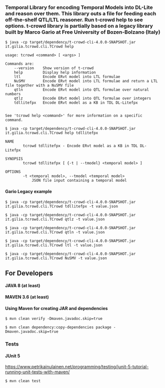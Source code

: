 ### Temporal Library for encoding Temporal Models into DL-Lite and reason over them. This library outs a file for feeding each off-the-shelf QTL/LTL reasoner. Run t-crowd help to see options. t-crowd library is partially based on a legacy library built by Marco Gario at Free University of Bozen-Bolzano (Italy)

`$ java -cp target/dependency/t-crowd-cli-4.0.0-SNAPSHOT.jar it.gilia.tcrowd.cli.TCrowd help`

```
usage: tcrowd <command> [ <args> ]

Commands are:
    --version    Show version of t-crowd
    help         Display help information
    ltl          Encode ERvt model into LTL formulae
    NuSMV        Encode ERvt model into LTL formulae and return a LTL file together with a NuSMV file
    qtln         Encode ERvt model into QTL formulae over natural numbers
    qtlz         Encode ERvt model into QTL formulae over integers
    tdllitefpx   Encode ERvt model as a KB in TDL DL-Litefpx


See 'tcrowd help <command>' for more information on a specific command.
```

`$ java -cp target/dependency/t-crowd-cli-4.0.0-SNAPSHOT.jar it.gilia.tcrowd.cli.TCrowd help tdllitefpx`

```
NAME
        tcrowd tdllitefpx - Encode ERvt model as a KB in TDL DL-Litefpx

SYNOPSIS
        tcrowd tdllitefpx [ {-t | --tmodel} <temporal model> ]

OPTIONS
        -t <temporal model>, --tmodel <temporal model>
            JSON file input containing a temporal model
```


#### Gario Legacy example

`$ java -cp target/dependency/t-crowd-cli-4.0.0-SNAPSHOT.jar it.gilia.tcrowd.cli.TCrowd tdllitefpx -t value.json`

`$ java -cp target/dependency/t-crowd-cli-4.0.0-SNAPSHOT.jar it.gilia.tcrowd.cli.TCrowd qtlz -t value.json`

`$ java -cp target/dependency/t-crowd-cli-4.0.0-SNAPSHOT.jar it.gilia.tcrowd.cli.TCrowd qtln -t value.json`

`$ java -cp target/dependency/t-crowd-cli-4.0.0-SNAPSHOT.jar it.gilia.tcrowd.cli.TCrowd ltl -t value.json`

`$ java -cp target/dependency/t-crowd-cli-4.0.0-SNAPSHOT.jar it.gilia.tcrowd.cli.TCrowd NuSMV -t value.json`


## For Developers

#### JAVA 8 (at least)
#### MAVEN 3.6 (at least)

#### Using Maven for creating JAR and dependencies

```
$ mvn clean verify -Dmaven.javadoc.skip=true

$ mvn clean dependency:copy-dependencies package -Dmaven.javadoc.skip=true

```
### Tests
#### JUnit 5
https://www.petrikainulainen.net/programming/testing/junit-5-tutorial-running-unit-tests-with-maven/

`$ mvn clean test`

